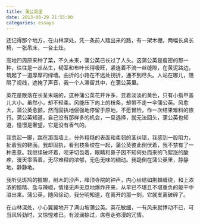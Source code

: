```yaml
---
title: 蒲公英里
date: 2013-08-29 21:55:00
categories: essays
---
```


还记得那个地方，在山林深处，凭一条前人踏出来的路，有一架木棚，两幅长桌长椅，一张吊床，一台土灶。

高地四周原来种了菜，不久未来，蒲公英已长过了人头。这蒲公英是瘦密的那一种，往往是一丛丛生，韧茎和布叶长得极旺，紧连着不流一丝缝隙，在黄泥路边，筑起了一道厚厚的绿墙。曲折的小路在不远处拐折，通不到尽头。人站在哪儿，阻隔了视线，遮掩了声音，我一个人滞留其中，在蒲公英里。

英花是散落在长茎末端的，这种蒲公英花开许多，显着淡淡的黄色，只有小指甲盖儿大小。虽然小，却不轻柔。风能压下向上的枝条，却带不走一伞蒲公英。风愈大，蒲公英愈颤，然而固执地倔强地停留于原地，不愿冒险，作一次结果难料的旅行。蒲公英知道，自己没有那样多的机会，一旦选择，就无法回头，蒲公英也知道，憧憬是奢望。它是没有香气的。

我忽起一脚，踹在那面墙上，分外粗糙的表面和柔韧的茎纠错，我感到一股阻力，扯着我的鞋面。我却固执，看到枝条绞在一起，蒲公英彼此倒伏着，我不禁有了一种恶意。我继续破坏着，咬牙切齿着，眼睛和鼻子因不知何处而来的飞絮涨的酸疼，漫天零落着，无尽难释的浓郁，无色无味的稠动。我跪倒在蒲公英里，静静地，静静地。

我听见斑鸠的振翅，树木的沙声，峰顶寺院的钟声，内心纠结如荆棘缠绕，和上浓浓的醋精、盐与辣椒，情绪无声无息地爆炸开来，从早已不堪且不堪重负的躯干中溢出来。蒲公英，随风徐动，我分明知道，在离开的那一刻，它就支离破碎了。

在山林深处，小心翼翼地开了满山坡蒲公英。英花敏细，一有风来就悸动不已，可当风转劲时，又惊惶难已。有波澜掠过，席卷走弥漫的冗情。
